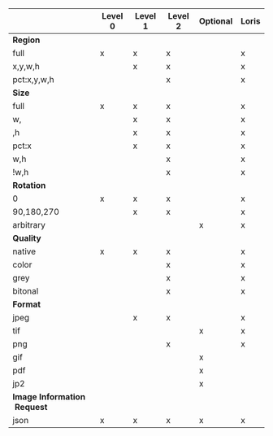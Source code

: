 |                              |Level 0|Level 1|Level 2|Optional|Loris|
|------------------------------|-------|-------|-------|--------|-----|
|__Region__                    |       |       |       |        |     |
|full                          |x      |x      |x      |        |x    |
|x,y,w,h                       |       |x      |x      |        |x    |
|pct:x,y,w,h                   |       |       |x      |        |x    |
|__Size__                      |       |       |       |        |     |
|full                          |x      |x      |x      |        |x    |
|w,                            |       |x      |x      |        |x    |
|,h                            |       |x      |x      |        |x    |
|pct:x                         |       |x      |x      |        |x    |
|w,h                           |       |       |x      |        |x    |
|!w,h                          |       |       |x      |        |x    |
|__Rotation__                  |       |       |       |        |     |
|0                             |x      |x      |x      |        |x    |
|90,180,270                    |       |x      |x      |        |x    |
|arbitrary                     |       |       |       |x       |x    |
|__Quality__                   |       |       |       |        |     |
|native                        |x      |x      |x      |        |x    |
|color                         |       |       |x      |        |x    |
|grey                          |       |       |x      |        |x    |
|bitonal                       |       |       |x      |        |x    |
|__Format__                    |       |       |       |        |     |
|jpeg                          |       |x      |x      |        |x    |
|tif                           |       |       |       |x       |x    |
|png                           |       |       |x      |        |x    |
|gif                           |       |       |       |x       |     |
|pdf                           |       |       |       |x       |     |
|jp2                           |       |       |       |x       |     |
|__Image Information  Request__|       |       |       |        |     |
|json                          |x      |x      |x      |x       |x    |
